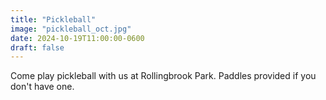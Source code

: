 ```yaml
---
title: "Pickleball"
image: "pickleball_oct.jpg"
date: 2024-10-19T11:00:00-0600
draft: false
---
```


Come play pickleball with us at Rollingbrook Park. Paddles provided if you don't have one.